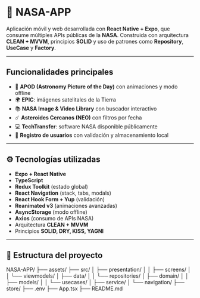 # 🚀 NASA-APP

Aplicación móvil y web desarrollada con **React Native + Expo**, que consume múltiples APIs públicas de la **NASA**. Construida con arquitectura **CLEAN + MVVM**, principios **SOLID** y uso de patrones como **Repository**, **UseCase** y **Factory**.

---

## Funcionalidades principales

- 🔭 **APOD (Astronomy Picture of the Day)** con animaciones y modo offline
- 🌍 **EPIC**: imágenes satelitales de la Tierra
- 📚 **NASA Image & Video Library** con buscador interactivo
- ☄️ **Asteroides Cercanos (NEO)** con filtros por fecha
- 💻 **TechTransfer**: software NASA disponible públicamente
- 📝 **Registro de usuarios** con validación y almacenamiento local

---

## ⚙️ Tecnologías utilizadas

- **Expo + React Native**
- **TypeScript**
- **Redux Toolkit** (estado global)
- **React Navigation** (stack, tabs, modals)
- **React Hook Form + Yup** (validación)
- **Reanimated v3** (animaciones avanzadas)
- **AsyncStorage** (modo offline)
- **Axios** (consumo de APIs NASA)
- Arquitectura **CLEAN + MVVM**
- Principios **SOLID, DRY, KISS, YAGNI**

---

## 📁 Estructura del proyecto
NASA-APP/
├── assets/
├── src/
│ ├── presentation/
│ │ ├── screens/
│ │ └── viewmodels/
│ ├── data/
│ │ └── repositories/
│ ├── domain/
│ │ ├── models/
│ │ └── usecases/
│ ├── service/
│ └── navigation/
├── store/
├── .env
├── App.tsx
├── README.md
